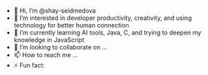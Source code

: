 - 👋 Hi, I’m @shay-seidmedova
- 👀 I’m interested in developer productivity, creativity, and using technology for better human connection
- 🌱 I’m currently learning AI tools, Java, C, and trying to deepen my knowledge in JavaScript
- 💞️ I’m looking to collaborate on ...
- 📫 How to reach me ...
- ⚡ Fun fact: 

<!---
shay-seidmedova/shay-seidmedova is a ✨ special ✨ repository because its `README.md` (this file) appears on your GitHub profile.
You can click the Preview link to take a look at your changes.
--->
